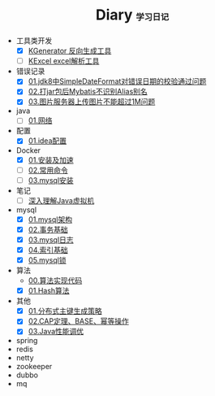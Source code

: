 <h1 align="center">Diary <small><small><small>学习日记</small></small></small></h1>

###
- 工具类开发
    - [x] [KGenerator 反向生成工具](https://github.com/KermitSun/KGenerator)
    - [ ] [KExcel excel解析工具](https://github.com/KermitSun/KExcel)
- 错误记录
    - [x] [01.jdk8中SimpleDateFormat对错误日期的校验通过问题](docs/error/01.SimpleDateFormat.md)
    - [x] [02.打jar包后Mybatis不识别Alias别名](docs/error/02.打jar包后Mybatis不识别Alias别名.md)
    - [x] [03.图片服务器上传图片不能超过1M问题](docs/error/03.图片服务器上传图片不能超过1M问题.md)
- java
    - [ ] [01.网络](docs/java/01.网络.md)
- 配置
    - [X] [01.idea配置](docs/config/01.idea配置.md)
- Docker
    - [x] [01.安装及加速](docs/docker/01.安装及加速.md)
    - [ ] [02.常用命令](docs/docker/02.常用命令.md)
    - [ ] [03.mysql安装](docs/docker/03.mysql安装.md)
- 笔记
    - [ ] [深入理解Java虚拟机](docs/notes/深入理解JVM虚拟机/00.catalog.md)
- mysql
    - [x] [01.mysql架构](docs/mysql/01.mysql架构.md)
    - [x] [02.事务基础](docs/mysql/02.事务基础.md)
    - [x] [03.mysql日志](docs/mysql/03.mysql日志.md)
    - [x] [04.索引基础](docs/mysql/04.索引基础.md)
    - [x] [05.mysql锁](docs/mysql/05.mysql锁.md)
- 算法
    - [00.算法实现代码](docs/algorithm/00.算法代码代码.md)
    - [x] [01.Hash算法](docs/algorithm/01.Hash算法.md)  
- 其他
    - [x] [01.分布式主键生成策略](docs/other/01.分布式主键生成策略.md)
    - [x] [02.CAP定理、BASE、幂等操作](docs/other/02.CAP定理、BASE、幂等操作.md)
    - [x] [03.Java性能调优](docs/other/03.Java性能调优.md)
- spring
- redis
- netty
- zookeeper
- dubbo
- mq